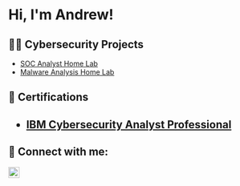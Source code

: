 <h1> Hi, I'm Andrew! </h1>

<h2> 👨‍💻 Cybersecurity Projects </h2>

- [SOC Analyst Home Lab](https://github.com/WoodardAndrew/SOC-Analyst-Home-Lab)
- [Malware Analysis Home Lab](https://github.com/WoodardAndrew/Malware-Analysis-Home-Lab)

<h2> 📄 Certifications <h2>

- [IBM Cybersecurity Analyst Professional](https://www.coursera.org/account/accomplishments/specialization/NGSPW82U26JE)

<h2> 🤳 Connect with me:</h2>

[<img align="left" alt="WoodardAndrew | LinkedIn" width="22px" src="https://cdn.jsdelivr.net/npm/simple-icons@v3/icons/linkedin.svg" />][linkedin]

[linkedin]: https://linkedin.com/in/woodardandrew

<!--
**WoodardAndrew/WoodardAndrew** is a ✨ _special_ ✨ repository because its `README.md` (this file) appears on your GitHub profile.

Here are some ideas to get you started:

- 🔭 I’m currently working on ...
- 🌱 I’m currently learning ...
- 👯 I’m looking to collaborate on ...
- 🤔 I’m looking for help with ...
- 💬 Ask me about ...
- 📫 How to reach me: ...
- 😄 Pronouns: ...
- ⚡ Fun fact: ...
-->
